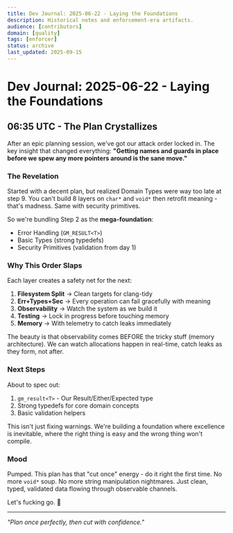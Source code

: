 ```yaml
---
title: Dev Journal: 2025-06-22 - Laying the Foundations
description: Historical notes and enforcement-era artifacts.
audience: [contributors]
domain: [quality]
tags: [enforcer]
status: archive
last_updated: 2025-09-15
---
```


# Dev Journal: 2025-06-22 - Laying the Foundations

## 06:35 UTC - The Plan Crystallizes

After an epic planning session, we've got our attack order locked in. The key insight that changed everything: __"Getting names and guards in place before we spew any more pointers around is the sane move."__

### The Revelation

Started with a decent plan, but realized Domain Types were way too late at step 9. You can't build 8 layers on `char*` and `void*` then retrofit meaning - that's madness. Same with security primitives.

So we're bundling Step 2 as the __mega-foundation__:

- Error Handling (`GM_RESULT<T>`)
- Basic Types (strong typedefs)
- Security Primitives (validation from day 1)

### Why This Order Slaps

Each layer creates a safety net for the next:

1. __Filesystem Split__ → Clean targets for clang-tidy
2. __Err+Types+Sec__ → Every operation can fail gracefully with meaning
3. __Observability__ → Watch the system as we build it
4. __Testing__ → Lock in progress before touching memory
5. __Memory__ → With telemetry to catch leaks immediately

The beauty is that observability comes BEFORE the tricky stuff (memory architecture). We can watch allocations happen in real-time, catch leaks as they form, not after.

### Next Steps

About to spec out:

1. `gm_result<T>` - Our Result/Either/Expected type
2. Strong typedefs for core domain concepts
3. Basic validation helpers

This isn't just fixing warnings. We're building a foundation where excellence is inevitable, where the right thing is easy and the wrong thing won't compile.

### Mood

Pumped. This plan has that "cut once" energy - do it right the first time. No more `void*` soup. No more string manipulation nightmares. Just clean, typed, validated data flowing through observable channels.

Let's fucking go. 🚀

---

_"Plan once perfectly, then cut with confidence."_
